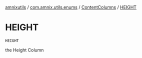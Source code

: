 [amnixutils](../../index.md) / [com.amnix.utils.enums](../index.md) / [ContentColumns](index.md) / [HEIGHT](./-h-e-i-g-h-t.md)

# HEIGHT

`HEIGHT`

the Height Column

